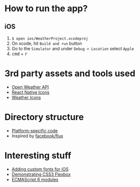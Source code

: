 # How to run the app?

## iOS

1. `$ open ios/WeatherProject.xcodeproj`
2. On xcode, hit `Build and run` button
3. Go to the `Simulator` and under `Debug > Location` select `Apple`
4. <kbd>cmd</kbd> + <kbd>r</kbd>

# 3rd party assets and tools used

* [Open Weather API](http://openweathermap.org/api)
* [React Native Icons](https://github.com/corymsmith/react-native-icons)
* [Weather Icons](https://erikflowers.github.io/weather-icons/)

# Directory structure

* [Platform-specific code](http://facebook.github.io/react-native/docs/platform-specific-code.html#content)
* Inspired by [facebook/flux](https://github.com/facebook/flux)

# Interesting stuff

* [Adding custom fonts for
  iOS](https://medium.com/@dabit3/adding-custom-fonts-to-react-native-b266b41bff7f#.o747g21ym)
* [Demonstrating CSS3
    Flexbox](http://blog.krawaller.se/posts/a-react-app-demonstrating-css3-flexbox/)
* [ECMAScript 6 modules](http://exploringjs.com/es6/ch_modules.html)
